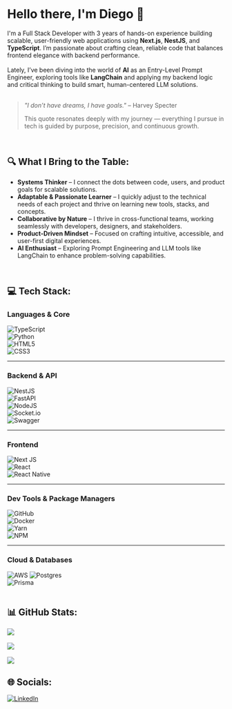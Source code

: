 # Hello there, I'm Diego 🌌
I'm a Full Stack Developer with 3 years of hands-on experience building scalable, user-friendly web applications using **Next.js**, **NestJS**, and **TypeScript**. I’m passionate about crafting clean, reliable code that balances frontend elegance with backend performance.<br><br> 
Lately, I’ve been diving into the world of **AI** as an Entry-Level Prompt Engineer, exploring tools like **LangChain** and applying my backend logic and critical thinking to build smart, human-centered LLM solutions.<br><br>  

> _"I don’t have dreams, I have goals."_ – Harvey Specter  
>  
> This quote resonates deeply with my journey — everything I pursue in tech is guided by purpose, precision, and continuous growth.
<br>

## 🔍 What I Bring to the Table:

- **Systems Thinker** – I connect the dots between code, users, and product goals for scalable solutions.
- **Adaptable & Passionate Learner** – I quickly adjust to the technical needs of each project and thrive on learning new tools, stacks, and concepts.
- **Collaborative by Nature** – I thrive in cross-functional teams, working seamlessly with developers, designers, and stakeholders.
- **Product-Driven Mindset** – Focused on crafting intuitive, accessible, and user-first digital experiences.
- **AI Enthusiast** – Exploring Prompt Engineering and LLM tools like LangChain to enhance problem-solving capabilities.
<br>

## 💻 Tech Stack:
### Languages & Core

![TypeScript](https://img.shields.io/badge/typescript-%23007ACC.svg?style=for-the-badge&logo=typescript&logoColor=white)  
![Python](https://img.shields.io/badge/python-3670A0?style=for-the-badge&logo=python&logoColor=ffdd54)  
![HTML5](https://img.shields.io/badge/html5-%23E34F26.svg?style=for-the-badge&logo=html5&logoColor=white)  
![CSS3](https://img.shields.io/badge/css3-%231572B6.svg?style=for-the-badge&logo=css3&logoColor=white)

---

### Backend & API

![NestJS](https://img.shields.io/badge/nestjs-%23E0234E.svg?style=for-the-badge&logo=nestjs&logoColor=white)  
![FastAPI](https://img.shields.io/badge/FastAPI-005571?style=for-the-badge&logo=fastapi)  
![NodeJS](https://img.shields.io/badge/node.js-6DA55F?style=for-the-badge&logo=node.js&logoColor=white)  
![Socket.io](https://img.shields.io/badge/Socket.io-black?style=for-the-badge&logo=socket.io&badgeColor=010101)  
![Swagger](https://img.shields.io/badge/-Swagger-%23Clojure?style=for-the-badge&logo=swagger&logoColor=white)

---

### Frontend

![Next JS](https://img.shields.io/badge/Next-black?style=for-the-badge&logo=next.js&logoColor=white)  
![React](https://img.shields.io/badge/react-%2320232a.svg?style=for-the-badge&logo=react&logoColor=%2361DAFB)  
![React Native](https://img.shields.io/badge/react_native-%2320232a.svg?style=for-the-badge&logo=react&logoColor=%2361DAFB)

---

### Dev Tools & Package Managers

![GitHub](https://img.shields.io/badge/github-%23121011.svg?style=for-the-badge&logo=github&logoColor=white)  
![Docker](https://img.shields.io/badge/docker-%230db7ed.svg?style=for-the-badge&logo=docker&logoColor=white)  
![Yarn](https://img.shields.io/badge/yarn-%232C8EBB.svg?style=for-the-badge&logo=yarn&logoColor=white)  
![NPM](https://img.shields.io/badge/NPM-%23CB3837.svg?style=for-the-badge&logo=npm&logoColor=white)

---

### Cloud & Databases

![AWS](https://img.shields.io/badge/AWS-%23FF9900.svg?style=for-the-badge&logo=amazon-aws&logoColor=white)
![Postgres](https://img.shields.io/badge/postgres-%23316192.svg?style=for-the-badge&logo=postgresql&logoColor=white)  
![Prisma](https://img.shields.io/badge/Prisma-3982CE?style=for-the-badge&logo=Prisma&logoColor=white)
<br><br>

## 📊 GitHub Stats:
![](https://github-readme-stats.vercel.app/api?username=dieglos18&theme=github_dark&hide_border=false&include_all_commits=false&count_private=false)<br/><br/>
![](https://nirzak-streak-stats.vercel.app/?user=dieglos18&theme=github_dark&hide_border=false)<br/><br/>
![](https://github-readme-stats.vercel.app/api/top-langs/?username=dieglos18&theme=github_dark&hide_border=false&include_all_commits=false&count_private=false&layout=compact)

## 🌐 Socials:
[![LinkedIn](https://img.shields.io/badge/LinkedIn-%230077B5.svg?logo=linkedin&logoColor=white)](https://linkedin.com/in/dieglos18)<br><br>
<!-- Proudly created with GPRM ( https://gprm.itsvg.in ) -->

